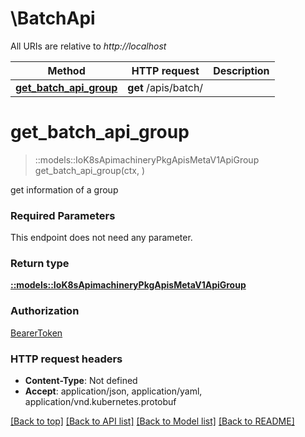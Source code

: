 # \BatchApi

All URIs are relative to *http://localhost*

Method | HTTP request | Description
------------- | ------------- | -------------
[**get_batch_api_group**](BatchApi.md#get_batch_api_group) | **get** /apis/batch/ | 


# **get_batch_api_group**
> ::models::IoK8sApimachineryPkgApisMetaV1ApiGroup get_batch_api_group(ctx, )


get information of a group

### Required Parameters
This endpoint does not need any parameter.

### Return type

[**::models::IoK8sApimachineryPkgApisMetaV1ApiGroup**](io.k8s.apimachinery.pkg.apis.meta.v1.APIGroup.md)

### Authorization

[BearerToken](../README.md#BearerToken)

### HTTP request headers

 - **Content-Type**: Not defined
 - **Accept**: application/json, application/yaml, application/vnd.kubernetes.protobuf

[[Back to top]](#) [[Back to API list]](../README.md#documentation-for-api-endpoints) [[Back to Model list]](../README.md#documentation-for-models) [[Back to README]](../README.md)

